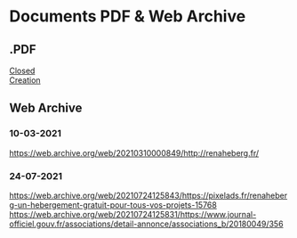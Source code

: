 # Documents PDF & Web Archive
## .PDF
[Closed](https://renaheberg.github.io/W212012750/closed.pdf) <br>
[Creation](https://renaheberg.github.io/W212012750/creations.pdf)
## Web Archive
### 10-03-2021
https://web.archive.org/web/20210310000849/http://renaheberg.fr/
### 24-07-2021
https://web.archive.org/web/20210724125843/https://pixelads.fr/renaheberg-un-hebergement-gratuit-pour-tous-vos-projets-15768 <br>
https://web.archive.org/web/20210724125831/https://www.journal-officiel.gouv.fr/associations/detail-annonce/associations_b/20180049/356
